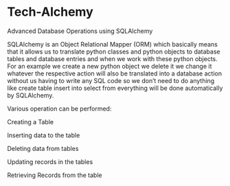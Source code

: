 # Tech-Alchemy
Advanced Database Operations using SQLAlchemy

SQLAlchemy is an Object Relational Mapper (ORM) which basically means that it allows us to translate python classes and python objects to database tables and database entries and when we work with these python objects. For an example we create a new python object we delete it we change it whatever the respective action will also be translated into a database action without us having to write any SQL code so we don’t need to do anything like create table insert into select from everything will be done automatically by SQLAlchemy.

Various operation can be performed:

Creating a Table

Inserting data to the table

Deleting data from tables

Updating records in the tables

Retrieving Records from the table
